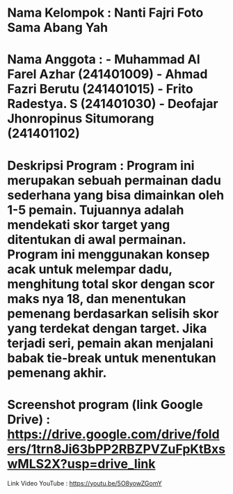 Nama Kelompok  : Nanti Fajri Foto Sama Abang Yah
==============================================================
Nama Anggota   : - Muhammad Al Farel Azhar (241401009)
                 - Ahmad Fazri Berutu (241401015)
                 - Frito Radestya. S (241401030)
                 - Deofajar Jhonropinus Situmorang (241401102)
==============================================================                 
Deskripsi Program  :  Program ini merupakan sebuah permainan dadu sederhana yang bisa dimainkan oleh 1-5 pemain. Tujuannya adalah mendekati skor target yang ditentukan di awal permainan. Program ini menggunakan konsep acak untuk melempar dadu, menghitung total skor dengan scor maks nya 18, dan menentukan pemenang berdasarkan selisih skor yang terdekat dengan target. Jika terjadi seri, pemain akan menjalani babak tie-break untuk menentukan pemenang akhir.
==============================================================
Screenshot program (link Google Drive)  :  https://drive.google.com/drive/folders/1trn8Ji63bPP2RBZPVZuFpKtBxswMLS2X?usp=drive_link
==============================================================
Link Video YouTube  :  https://youtu.be/5O8yowZGomY
